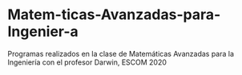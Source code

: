 # Matem-ticas-Avanzadas-para-Ingenier-a
Programas realizados en la clase de Matemáticas Avanzadas para la Ingeniería con el profesor Darwin, ESCOM 2020
